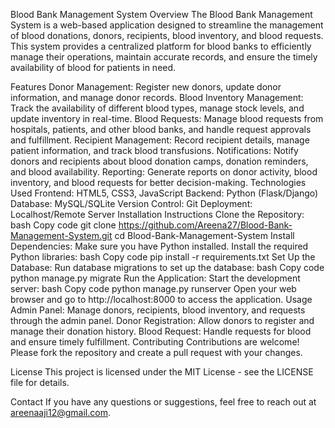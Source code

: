 Blood Bank Management System
Overview
The Blood Bank Management System is a web-based application designed to streamline the management of blood donations, donors, recipients, blood inventory, and blood requests. This system provides a centralized platform for blood banks to efficiently manage their operations, maintain accurate records, and ensure the timely availability of blood for patients in need.

Features
Donor Management: Register new donors, update donor information, and manage donor records.
Blood Inventory Management: Track the availability of different blood types, manage stock levels, and update inventory in real-time.
Blood Requests: Manage blood requests from hospitals, patients, and other blood banks, and handle request approvals and fulfillment.
Recipient Management: Record recipient details, manage patient information, and track blood transfusions.
Notifications: Notify donors and recipients about blood donation camps, donation reminders, and blood availability.
Reporting: Generate reports on donor activity, blood inventory, and blood requests for better decision-making.
Technologies Used
Frontend: HTML5, CSS3, JavaScript
Backend: Python (Flask/Django)
Database: MySQL/SQLite
Version Control: Git
Deployment: Localhost/Remote Server
Installation Instructions
Clone the Repository:
bash
Copy code
git clone https://github.com/Areena27/Blood-Bank-Management-System.git
cd Blood-Bank-Management-System
Install Dependencies:
Make sure you have Python installed.
Install the required Python libraries:
bash
Copy code
pip install -r requirements.txt
Set Up the Database:
Run database migrations to set up the database:
bash
Copy code
python manage.py migrate
Run the Application:
Start the development server:
bash
Copy code
python manage.py runserver
Open your web browser and go to http://localhost:8000 to access the application.
Usage
Admin Panel: Manage donors, recipients, blood inventory, and requests through the admin panel.
Donor Registration: Allow donors to register and manage their donation history.
Blood Request: Handle requests for blood and ensure timely fulfillment.
Contributing
Contributions are welcome! Please fork the repository and create a pull request with your changes.

License
This project is licensed under the MIT License - see the LICENSE file for details.

Contact
If you have any questions or suggestions, feel free to reach out at areenaaji12@gmail.com.

